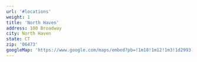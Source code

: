 ```yaml
---
url: '#locations'
weight: 1
title: 'North Haven'
address: 100 Broadway
city: North Haven
state: CT
zip: '06473'
googleMap: 'https://www.google.com/maps/embed?pb=!1m18!1m12!1m3!1d2993.262446304595!2d-72.87298278427983!3d41.39010650378896!2m3!1f0!2f0!3f0!3m2!1i1024!2i768!4f13.1!3m3!1m2!1s0x89e7d043de0028f9%3A0x504aea0964865578!2s100%20Broadway%2C%20North%20Haven%2C%20CT%2006473!5e0!3m2!1sen!2sus!4v1603393192324!5m2!1sen!2sus'
---
```

